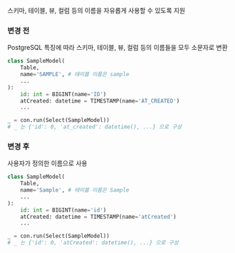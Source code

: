 스키마, 테이블, 뷰, 컬럼 등의 이름을 자유롭게 사용할 수 있도록 지원

### 변경 전

PostgreSQL 특징에 따라 스키마, 테이블, 뷰, 컬럼 등의 이름들을 모두 소문자로 변환

```python
class SampleModel(
	Table,
	name='SAMPLE', # 테이블 이름은 sample 
	...
): 
	id: int = BIGINT(name='ID')
	atCreated: datetime = TIMESTAMP(name='AT_CREATED')
	...

_ = con.run(Select(SampleModel))
# _ 는 {'id': 0, 'at_created': datetime(), ...} 으로 구성
```

### 변경 후

사용자가 정의한 이름으로 사용

```python
class SampleModel(
	Table,
	name='Sample', # 테이블 이름은 Sample
	...
): 
	id: int = BIGINT(name='id')
	atCreated: datetime = TIMESTAMP(name='atCreated')
	...

_ = con.run(Select(SampleModel))
# _ 는 {'id': 0, 'atCreated': datetime(), ...} 으로 구성
```
